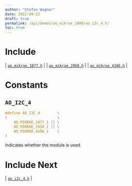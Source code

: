 ```yaml
---
author: "Stefan Wagner"
date: 2022-09-22
draft: true
permalink: /api/demos/ao_mikroe_2800/ao_i2c_4.h/
toc: true
---
```


# Include

| [`ao_mikroe_1877.h`](ao_mikroe_1877.h.md) |
| [`ao_mikroe_2950.h`](ao_mikroe_2950.h.md) |
| [`ao_mikroe_4186.h`](ao_mikroe_4186.h.md) |

# Constants

## `AO_I2C_4`

```c
#define AO_I2C_4        \
(                       \
    AO_MIKROE_1877_1 || \
    AO_MIKROE_2950_1 || \
    AO_MIKROE_4186_1    \
)
```

Indicates whether the module is used.

# Include Next

| [`ao_i2c_4.h`](../../src/ao_sys_xc32_pic32_i2c/ao_i2c_4.h.md) |
